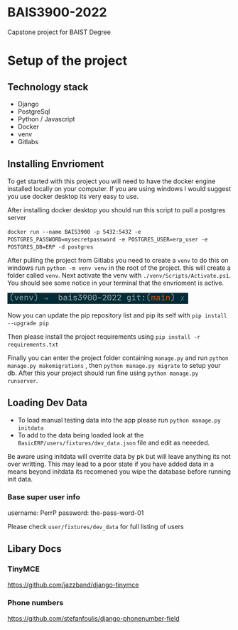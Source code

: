 # BAIS3900-2022

Capstone project for BAIST Degree

# Setup of the project

## Technology stack 

- Django
- PostgreSql
- Python / Javascript
- Docker
- venv
- Gitlabs

## Installing Envrioment

To get started with this project you will need to have the docker engine installed locally
on your computer. If you are using windows I would suggest you use docker desktop its very
easy to use. 

After installing docker desktop you should run this script to pull a postgres server

`docker run --name BAIS3900 -p 5432:5432 -e POSTGRES_PASSWORD=mysecretpassword -e POSTGRES_USER=erp_user -e POSTGRES_DB=ERP -d postgres`

After pulling the project from Gitlabs you need to create a `venv` to do this on windows
run `python -m venv venv` in the root of the project. this will create a folder called
`venv`. Next activate the venv with `./venv/Scripts/Activate.ps1`. You should see some
notice in your terminal that the envrioment is active. 

![terminal-image](Capture.PNG)

Now you can update the pip repository list and pip its self with `pip install --upgrade pip`

Then please install the project requirements using `pip install -r requirements.txt`


Finally you can enter the project folder containing `manage.py` and run `python manage.py makemigrations` ,
then `python manage.py migrate` to setup your db. After this your project should run fine using `python manage.py runserver`. 

## Loading Dev Data

- To load manual testing data into the app please run `python manage.py initdata`
- To add to the data being loaded look at the `BasicERP/users/fixtures/dev_data.json` file and edit as neeeded.

Be aware using initdata will overrite data by pk but will leave anything its not over writting.
This may lead to a poor state if you have added data in a means beyond initdata its recomened 
you wipe the database before running init data. 

### Base super user info

username: PerrP
password: the-pass-word-01

Please check `user/fixtures/dev_data` for full listing of users

## Libary Docs

### TinyMCE 

https://github.com/jazzband/django-tinymce

### Phone numbers

https://github.com/stefanfoulis/django-phonenumber-field
